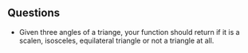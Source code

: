 ## Questions

- Given three angles of a triange, your function should return if it is a scalen, isosceles, equilateral triangle or not a triangle at all.

